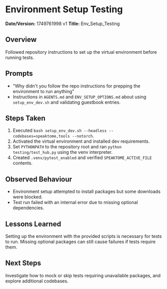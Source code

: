 # Environment Setup Testing

**Date/Version:** 1749761998 v1
**Title:** Env_Setup_Testing

## Overview
Followed repository instructions to set up the virtual environment before running tests.

## Prompts
- "Why didn't you follow the repo instructions for prepping the environment to run anything"
- Instructions in `AGENTS.md` and `ENV_SETUP_OPTIONS.md` about using `setup_env_dev.sh` and validating guestbook entries.

## Steps Taken
1. Executed `bash setup_env_dev.sh --headless --codebases=speaktome,tools --notorch`.
2. Activated the virtual environment and installed dev requirements.
3. Set `PYTHONPATH` to the repository root and ran `python testing/test_hub.py` using the venv interpreter.
4. Created `.venv/pytest_enabled` and verified `SPEAKTOME_ACTIVE_FILE` contents.

## Observed Behaviour
- Environment setup attempted to install packages but some downloads were blocked.
- Test run failed with an internal error due to missing optional dependencies.

## Lessons Learned
Setting up the environment with the provided scripts is necessary for tests to run. Missing optional packages can still cause failures if tests require them.

## Next Steps
Investigate how to mock or skip tests requiring unavailable packages, and explore additional codebases.
